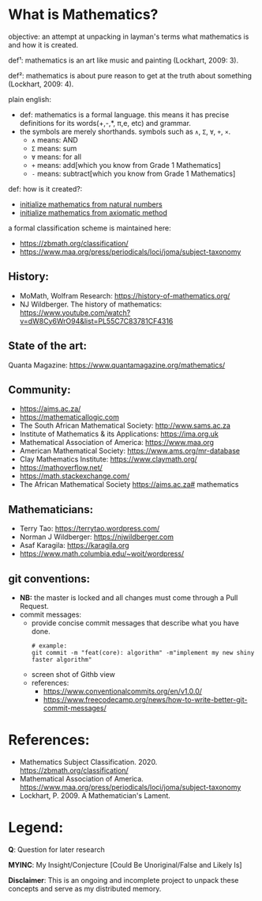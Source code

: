 # What is Mathematics?

objective: an attempt at unpacking in layman's terms what mathematics is and how it is created.

def¹: mathematics is an art like music and painting (Lockhart, 2009: 3).

def²: mathematics is about pure reason to get at the truth about something (Lockhart, 2009: 4).

plain english:
- def: mathematics is a formal language. this means it has precise definitions for its words(+,-,\*, π,e, etc) and grammar.
- the symbols are merely shorthands.
     symbols such as `∧`, `Σ`, `∀`, `+`, `×`.
     - `∧` means: AND
     - `Σ` means: sum
     - `∀` means: for all
     - `+` means: add[which you know from Grade 1 Mathematics]
     - `-` means: subtract[which you know from Grade 1 Mathematics]

def: how is it created?:
- [initialize mathematics from natural numbers](0_foundations/1_numbers/foundations_of_mathematics_natural_numbers_basis.txt)
- [initialize mathematics from axiomatic method](0_foundations/foundations_of_mathematics_axiomatic_basis.txt)

a formal classification scheme is maintained here: 
* https://zbmath.org/classification/
* https://www.maa.org/press/periodicals/loci/joma/subject-taxonomy

## History:
* MoMath, Wolfram Research: https://history-of-mathematics.org/
* NJ Wildberger. The history of mathematics: https://www.youtube.com/watch?v=dW8Cy6WrO94&list=PL55C7C83781CF4316

## State of the art:
Quanta Magazine: https://www.quantamagazine.org/mathematics/

## Community:
- https://aims.ac.za/
- https://mathematicallogic.com
- The South African Mathematical Society: http://www.sams.ac.za
- Institute of Mathematics & its Applications: https://ima.org.uk
- Mathematical Association of America: https://www.maa.org
- American Mathematical Society: https://www.ams.org/mr-database
- Clay Mathematics Institute: https://www.claymath.org/
- https://mathoverflow.net/
- https://math.stackexchange.com/
- The African Mathematical Society https://aims.ac.za# mathematics

## Mathematicians:
- Terry Tao: https://terrytao.wordpress.com/
- Norman J Wildberger: https://njwildberger.com
- Asaf Karagila: https://karagila.org
- https://www.math.columbia.edu/~woit/wordpress/


## git conventions:
- **NB:** the master is locked and all changes must come through a Pull Request.
- commit messages:
    - provide concise commit messages that describe what you have done.
        ```shell
        # example:
        git commit -m "feat(core): algorithm" -m"implement my new shiny faster algorithm"
        ```
    - screen shot of Githb view
    - references: 
        - https://www.conventionalcommits.org/en/v1.0.0/
        - https://www.freecodecamp.org/news/how-to-write-better-git-commit-messages/
        
# References:
- Mathematics Subject Classification. 2020. https://zbmath.org/classification/
- Mathematical Association of America. https://www.maa.org/press/periodicals/loci/joma/subject-taxonomy
- Lockhart, P. 2009. A Mathematician's Lament.

# Legend:
**Q**: Question for later research

**MYINC**: My Insight/Conjecture [Could Be Unoriginal/False and Likely Is]

**Disclaimer**: This is an ongoing and incomplete project to unpack these concepts and serve as my distributed memory.

